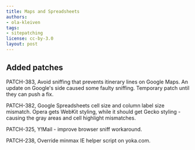 ```yaml
---
title: Maps and Spreadsheets
authors:
- ola-kleiven
tags:
- sitepatching
license: cc-by-3.0
layout: post
---
```


## Added patches

PATCH-383, Avoid sniffing that prevents itinerary lines on Google Maps. An update on Google&#39;s side caused some faulty sniffing. Temporary patch until they can push a fix.

PATCH-382, Google Spreadsheets cell size and column label size mismatch. Opera gets WebKit styling, while it should get Gecko styling - causing the gray areas and cell highlight mismatches.

PATCH-325, Y!Mail - improve browser sniff workaround.

PATCH-238, Override minmax IE helper script on yoka.com.
